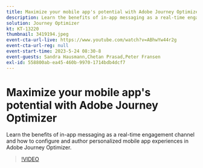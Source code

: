 ```yaml
---
title: Maximize your mobile app's potential with Adobe Journey Optimizer
description: Learn the benefits of in-app messaging as a real-time engagement channel and how to configure and author personalized mobile app experiences in Adobe Journey Optimizer.
solution: Journey Optimizer
kt: KT-13220
thumbnail: 3419194.jpeg
event-cta-url-live: https://www.youtube.com/watch?v=ABhwYw44r2g
event-cta-url-reg: null
event-start-time: 2023-5-24 08:30-8
event-guests: Sandra Hausmann,Chetan Prasad,Peter Fransen
exl-id: 558800ab-ea45-460b-9970-1714bdb4dcf7
---
```

# Maximize your mobile app's potential with Adobe Journey Optimizer

Learn the benefits of in-app messaging as a real-time engagement channel and how to configure and author personalized mobile app experiences in Adobe Journey Optimizer.

>[!VIDEO](https://video.tv.adobe.com/v/3419194/?quality=12&learn=on)
